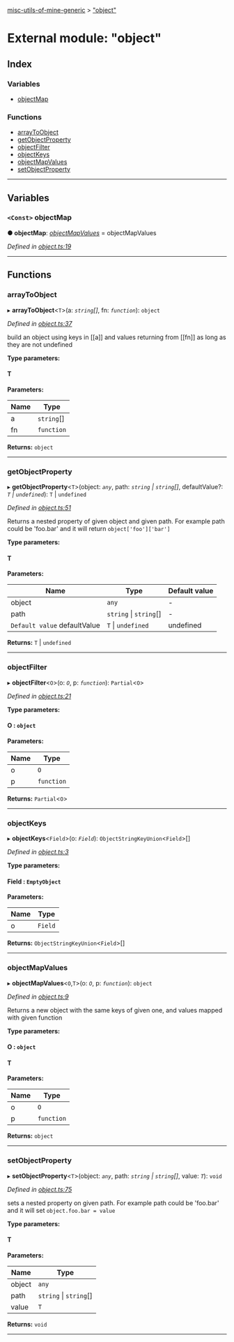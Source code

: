 [misc-utils-of-mine-generic](../README.md) > ["object"](../modules/_object_.md)

# External module: "object"

## Index

### Variables

* [objectMap](_object_.md#objectmap)

### Functions

* [arrayToObject](_object_.md#arraytoobject)
* [getObjectProperty](_object_.md#getobjectproperty)
* [objectFilter](_object_.md#objectfilter)
* [objectKeys](_object_.md#objectkeys)
* [objectMapValues](_object_.md#objectmapvalues)
* [setObjectProperty](_object_.md#setobjectproperty)

---

## Variables

<a id="objectmap"></a>

### `<Const>` objectMap

**● objectMap**: *[objectMapValues](_object_.md#objectmapvalues)* =  objectMapValues

*Defined in [object.ts:19](https://github.com/cancerberoSgx/misc-utils-of-mine/blob/e02b274/misc-utils-of-mine-generic/src/object.ts#L19)*

___

## Functions

<a id="arraytoobject"></a>

###  arrayToObject

▸ **arrayToObject**<`T`>(a: *`string`[]*, fn: *`function`*): `object`

*Defined in [object.ts:37](https://github.com/cancerberoSgx/misc-utils-of-mine/blob/e02b274/misc-utils-of-mine-generic/src/object.ts#L37)*

build an object using keys in \[\[a\]\] and values returning from \[\[fn\]\] as long as they are not undefined

**Type parameters:**

#### T 
**Parameters:**

| Name | Type |
| ------ | ------ |
| a | `string`[] |
| fn | `function` |

**Returns:** `object`

___
<a id="getobjectproperty"></a>

###  getObjectProperty

▸ **getObjectProperty**<`T`>(object: *`any`*, path: *`string` \| `string`[]*, defaultValue?: *`T` \| `undefined`*): `T` \| `undefined`

*Defined in [object.ts:51](https://github.com/cancerberoSgx/misc-utils-of-mine/blob/e02b274/misc-utils-of-mine-generic/src/object.ts#L51)*

Returns a nested property of given object and given path. For example path could be 'foo.bar' and it will return `object['foo']['bar']`

**Type parameters:**

#### T 
**Parameters:**

| Name | Type | Default value |
| ------ | ------ | ------ |
| object | `any` | - |
| path | `string` \| `string`[] | - |
| `Default value` defaultValue | `T` \| `undefined` |  undefined |

**Returns:** `T` \| `undefined`

___
<a id="objectfilter"></a>

###  objectFilter

▸ **objectFilter**<`O`>(o: *`O`*, p: *`function`*): `Partial`<`O`>

*Defined in [object.ts:21](https://github.com/cancerberoSgx/misc-utils-of-mine/blob/e02b274/misc-utils-of-mine-generic/src/object.ts#L21)*

**Type parameters:**

#### O :  `object`
**Parameters:**

| Name | Type |
| ------ | ------ |
| o | `O` |
| p | `function` |

**Returns:** `Partial`<`O`>

___
<a id="objectkeys"></a>

###  objectKeys

▸ **objectKeys**<`Field`>(o: *`Field`*): `ObjectStringKeyUnion`<`Field`>[]

*Defined in [object.ts:3](https://github.com/cancerberoSgx/misc-utils-of-mine/blob/e02b274/misc-utils-of-mine-generic/src/object.ts#L3)*

**Type parameters:**

#### Field :  `EmptyObject`
**Parameters:**

| Name | Type |
| ------ | ------ |
| o | `Field` |

**Returns:** `ObjectStringKeyUnion`<`Field`>[]

___
<a id="objectmapvalues"></a>

###  objectMapValues

▸ **objectMapValues**<`O`,`T`>(o: *`O`*, p: *`function`*): `object`

*Defined in [object.ts:9](https://github.com/cancerberoSgx/misc-utils-of-mine/blob/e02b274/misc-utils-of-mine-generic/src/object.ts#L9)*

Returns a new object with the same keys of given one, and values mapped with given function

**Type parameters:**

#### O :  `object`
#### T 
**Parameters:**

| Name | Type |
| ------ | ------ |
| o | `O` |
| p | `function` |

**Returns:** `object`

___
<a id="setobjectproperty"></a>

###  setObjectProperty

▸ **setObjectProperty**<`T`>(object: *`any`*, path: *`string` \| `string`[]*, value: *`T`*): `void`

*Defined in [object.ts:75](https://github.com/cancerberoSgx/misc-utils-of-mine/blob/e02b274/misc-utils-of-mine-generic/src/object.ts#L75)*

sets a nested property on given path. For example path could be 'foo.bar' and it will set `object.foo.bar = value`

**Type parameters:**

#### T 
**Parameters:**

| Name | Type |
| ------ | ------ |
| object | `any` |
| path | `string` \| `string`[] |
| value | `T` |

**Returns:** `void`

___


